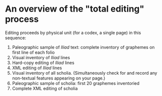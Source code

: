 # An overview of the "total editing" process #

Editing proceeds by physical unit (for a codex, a single page) in this sequence:

1. Paleographic sample of *Iliad* text: complete inventory of graphemes on first line of each folio
2. Visual inventory of *Iliad* lines
4. Hard-copy editing of *Iliad* lines
4. XML editing of *Iliad* lines
5. Visual inventory of all scholia.  (Simultaneously check for and record any non-textual features appearing on your page.)
6. Paleographic sample of scholia:  first 20 graphemes inventoried
7. Complete XML editing of scholia